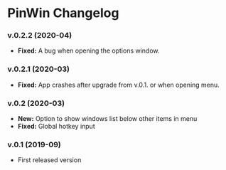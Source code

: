 # PinWin Changelog

### v.0.2.2 (2020-04)
- **Fixed:** A bug when opening the options window.

### v.0.2.1 (2020-03)
- **Fixed:** App crashes after upgrade from v.0.1. or when opening menu.

### v.0.2 (2020-03)
- **New:** Option to show windows list below other items in menu
- **Fixed:** Global hotkey input

### v.0.1 (2019-09)
- First released version
